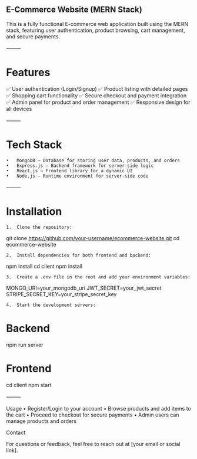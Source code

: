 ## E-Commerce Website (MERN Stack)

This is a fully functional E-commerce web application built using the MERN stack, featuring user authentication, product browsing, cart management, and secure payments.

⸻

# Features

✅ User authentication (Login/Signup)
✅ Product listing with detailed pages
✅ Shopping cart functionality
✅ Secure checkout and payment integration
✅ Admin panel for product and order management
✅ Responsive design for all devices

⸻

# Tech Stack
	•	MongoDB – Database for storing user data, products, and orders
	•	Express.js – Backend framework for server-side logic
	•	React.js – Frontend library for a dynamic UI
	•	Node.js – Runtime environment for server-side code

⸻

# Installation
	1.	Clone the repository:

git clone https://github.com/your-username/ecommerce-website.git
cd ecommerce-website


	2.	Install dependencies for both frontend and backend:

npm install
cd client
npm install


	3.	Create a .env file in the root and add your environment variables:

MONGO_URI=your_mongodb_uri
JWT_SECRET=your_jwt_secret
STRIPE_SECRET_KEY=your_stripe_secret_key


	4.	Start the development servers:

# Backend
npm run server  

# Frontend
cd client
npm start



⸻

Usage
	•	Register/Login to your account
	•	Browse products and add items to the cart
	•	Proceed to checkout for secure payments
	•	Admin users can manage products and orders


Contact

For questions or feedback, feel free to reach out at [your email or social link].
